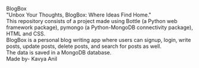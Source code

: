 BlogBox <br>
"Unbox Your Thoughts, BlogBox: Where Ideas Find Home." <br>
This repository consists of a project made using Bottle (a Python web framework package), pymongo (a Python-MongoDB connectivity package), HTML and CSS. <br>
BlogBox is a personal blog writing app where users can signup, login, write posts, update posts, delete posts, and search for posts as well. <br>
The data is saved in a MongoDB database. <br>
Made by- Kavya Anil 
